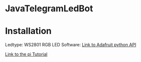 # JavaTelegramLedBot

# Installation
Ledtype: WS2801 RGB LED 
Software: [Link to Adafruit python API](https://github.com/adafruit/Adafruit_CircuitPython_WS2801)



[Link to the pi Tutorial](https://tutorials-raspberrypi.de/raspberry-pi-ws2801-rgb-led-streifen-anschliessen-steuern/)
